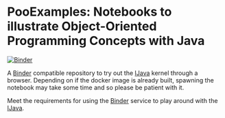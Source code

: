 # PooExamples: Notebooks to illustrate Object-Oriented Programming Concepts with Java

[![Binder](https://mybinder.org/badge.svg)](https://mybinder.org/v2/gh/raphbacher/OOPExamples/master?filepath=home%2Fjovyan%2FTestTableaux.ipynb)

A [Binder](https://mybinder.org/) compatible repository to try out the [IJava](https://github.com/SpencerPark/IJava) kernel through a browser. Depending on if the docker image is already built, spawning the notebook may take some time and so please be patient with it.

Meet the requirements for using the [Binder](https://mybinder.org/) service to play around with the [IJava](https://github.com/SpencerPark/IJava).
